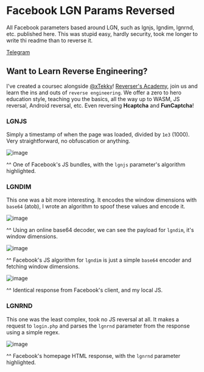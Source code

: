 # Facebook LGN Params Reversed

All Facebook parameters based around LGN, such as lgnjs, lgndim, lgnrnd, etc. published here. This was stupid easy, hardly security, took me longer to write thi readme than to reverse it.

[Telegram](https://t.me/reversewasm)

## Want to Learn Reverse Engineering?

I've created a coursec alongside [@xTekky](https://github.com/xtekky)! [Reverser's Academy](https://whop.com/reverser-academy), join us and learn the ins and outs of `reverse engineering`. We offer a zero to hero education style, teaching you the basics, all the way up to WASM, JS reversal, Android reversal, etc. Even reversing **Hcaptcha** and **FunCaptcha**!

### LGNJS

Simply a timestamp of when the page was loaded, divided by `1e3` (1000). Very straightforward, no obfuscation or anything.

![image](https://github.com/Hartman5/Facebook-LGN-Reversed/blob/main/media/Screenshot%202024-12-08%20at%203.11.57%E2%80%AFPM.png?raw=true)

^^ One of Facebook's JS bundles, with the `lgnjs` parameter's algorithm highlighted.

### LGNDIM

This one was a bit more interesting. It encodes the window dimensions with `base64` (atob), I wrote an algorithm to spoof these values and encode it.

![image](https://github.com/Hartman5/Facebook-LGN-Reversed/blob/main/media/Screenshot%202024-12-08%20at%203.26.15%E2%80%AFPM.png?raw=true)

^^ Using an online base64 decoder, we can see the payload for `lgndim`, it's window dimensions.

![image](https://github.com/Hartman5/Facebook-LGN-Reversed/blob/main/media/Screenshot%202024-12-08%20at%203.14.45%E2%80%AFPM.png?raw=true)

^^ Facebook's JS algorithm for `lgndim` is just a simple `base64` encoder and fetching window dimensions.

![image](https://github.com/Hartman5/Facebook-LGN-Reversed/blob/main/media/Screenshot%202024-12-08%20at%203.17.11%E2%80%AFPM.png?raw=true)

^^ Identical response from Facebook's client, and my local JS.

### LGNRND

This one was the least complex, took no JS reversal at all. It makes a request to `login.php` and parses the `lgnrnd` parameter from the response using a simple regex.

![image](https://github.com/Hartman5/Facebook-LGN-Reversed/blob/main/media/Screenshot%202024-12-08%20at%203.15.12%E2%80%AFPM.png?raw=true)

^^ Facebook's homepage HTML response, with the `lgnrnd` parameter highlighted.